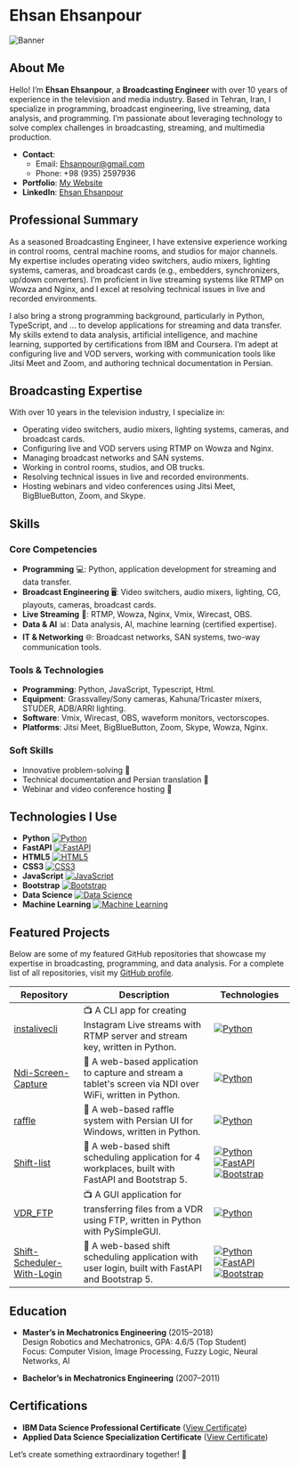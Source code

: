 # Ehsan Ehsanpour

![Banner]([https://via.placeholder.com/1200x200](https://media.licdn.com/dms/image/v2/C4D1BAQG8GhiPJlo5Ow/company-background_10000/company-background_10000/0/1637940029294/eria_teknoloji_cover?e=2147483647&v=beta&t=g-G_rCEm8WkLGkFU0hUXKGEan-STpI-doUOgyf3904g))

## About Me

Hello! I’m **Ehsan Ehsanpour**, a **Broadcasting Engineer** with over 10 years of experience in the television and media industry. Based in Tehran, Iran, I specialize in programming, broadcast engineering, live streaming, data analysis, and programming. I’m passionate about leveraging technology to solve complex challenges in broadcasting, streaming, and multimedia production.
 
- **Contact**:  
  - Email: [Ehsanpour@gmail.com](mailto:Ehsanpour@gmail.com)  
  - Phone: +98 (935) 2597936  
- **Portfolio**: [My Website](https://ehsaanpour.github.io/Me/index.html)  
- **LinkedIn**: [Ehsan Ehsanpour](https://www.linkedin.com/in/ehsaanpour/)

## Professional Summary

As a seasoned Broadcasting Engineer, I have extensive experience working in control rooms, central machine rooms, and studios for major channels. My expertise includes operating video switchers, audio mixers, lighting systems, cameras, and broadcast cards (e.g., embedders, synchronizers, up/down converters). I’m proficient in live streaming systems like RTMP on Wowza and Nginx, and I excel at resolving technical issues in live and recorded environments.

I also bring a strong programming background, particularly in Python, TypeScript, and ... to develop applications for streaming and data transfer. My skills extend to data analysis, artificial intelligence, and machine learning, supported by certifications from IBM and Coursera. I’m adept at configuring live and VOD servers, working with communication tools like Jitsi Meet and Zoom, and authoring technical documentation in Persian.

## Broadcasting Expertise

With over 10 years in the television industry, I specialize in:
- Operating video switchers, audio mixers, lighting systems, cameras, and broadcast cards.  
- Configuring live and VOD servers using RTMP on Wowza and Nginx.  
- Managing broadcast networks and SAN systems.  
- Working in control rooms, studios, and OB trucks.  
- Resolving technical issues in live and recorded environments.  
- Hosting webinars and video conferences using Jitsi Meet, BigBlueButton, Zoom, and Skype.

## Skills

### Core Competencies

- **Programming** 💻: Python, application development for streaming and data transfer.
- **Broadcast Engineering** 🖥️: Video switchers, audio mixers, lighting, CG, playouts, cameras, broadcast cards.  
- **Live Streaming** 📡: RTMP, Wowza, Nginx, Vmix, Wirecast, OBS.  
- **Data & AI** 📊: Data analysis, AI, machine learning (certified expertise).  
- **IT & Networking** 🌐: Broadcast networks, SAN systems, two-way communication tools.  

### Tools & Technologies
- **Programming**: Python, JavaScript, Typescript, Html.
- **Equipment**: Grassvalley/Sony cameras, Kahuna/Tricaster mixers, STUDER, ADB/ARRI lighting.  
- **Software**: Vmix, Wirecast, OBS, waveform monitors, vectorscopes.  
- **Platforms**: Jitsi Meet, BigBlueButton, Zoom, Skype, Wowza, Nginx.  

### Soft Skills
- Innovative problem-solving 🚀  
- Technical documentation and Persian translation 📝  
- Webinar and video conference hosting 🎤  

## Technologies I Use

- **Python** [![Python](https://img.shields.io/badge/Python-3776AB?style=for-the-badge&logo=python&logoColor=fff)](https://www.python.org/)  
- **FastAPI** [![FastAPI](https://img.shields.io/badge/FastAPI-005571?style=for-the-badge&logo=fastapi&logoColor=white)](https://fastapi.tiangolo.com/)  
- **HTML5** [![HTML5](https://img.shields.io/badge/HTML5-E34F26?style=for-the-badge&logo=html5&logoColor=white)](https://developer.mozilla.org/en-US/docs/Glossary/HTML5)  
- **CSS3** [![CSS3](https://img.shields.io/badge/CSS3-1572B6?style=for-the-badge&logo=css3&logoColor=white)](https://developer.mozilla.org/en-US/docs/Web/CSS)  
- **JavaScript** [![JavaScript](https://img.shields.io/badge/JavaScript-F7DF1E?style=for-the-badge&logo=javascript&logoColor=black)](https://developer.mozilla.org/en-US/docs/Web/JavaScript)  
- **Bootstrap** [![Bootstrap](https://img.shields.io/badge/Bootstrap-7952B3?style=for-the-badge&logo=bootstrap&logoColor=white)](https://getbootstrap.com/)  
- **Data Science** [![Data Science](https://img.shields.io/badge/Data_Science-0078D4?style=for-the-badge)](https://www.coursera.org/professional-certificates/ibm-data-science)  
- **Machine Learning** [![Machine Learning](https://img.shields.io/badge/Machine_Learning-00CED1?style=for-the-badge)](https://www.coursera.org/specializations/applied-data-science)

## Featured Projects

Below are some of my featured GitHub repositories that showcase my expertise in broadcasting, programming, and data analysis. For a complete list of all repositories, visit my [GitHub profile](https://github.com/ehsaanpour?tab=repositories).

| Repository | Description | Technologies |
|------------|-------------|--------------|
| [instalivecli](https://github.com/ehsaanpour/instalivecli) | 📺 A CLI app for creating Instagram Live streams with RTMP server and stream key, written in Python. | [![Python](https://img.shields.io/badge/Python-3776AB?style=for-the-badge&logo=python&logoColor=fff)](https://www.python.org/) |
| [Ndi-Screen-Capture](https://github.com/ehsaanpour/Ndi-Screen-Capture) | 🎥 A web-based application to capture and stream a tablet's screen via NDI over WiFi, written in Python. | [![Python](https://img.shields.io/badge/Python-3776AB?style=for-the-badge&logo=python&logoColor=fff)](https://www.python.org/) |
| [raffle](https://github.com/ehsaanpour/raffle) | 🎲 A web-based raffle system with Persian UI for Windows, written in Python. | [![Python](https://img.shields.io/badge/Python-3776AB?style=for-the-badge&logo=python&logoColor=fff)](https://www.python.org/) |
| [Shift-list](https://github.com/ehsaanpour/Shift-list) | 📅 A web-based shift scheduling application for 4 workplaces, built with FastAPI and Bootstrap 5. | [![Python](https://img.shields.io/badge/Python-3776AB?style=for-the-badge&logo=python&logoColor=fff)](https://www.python.org/) [![FastAPI](https://img.shields.io/badge/FastAPI-005571?style=for-the-badge&logo=fastapi&logoColor=white)](https://fastapi.tiangolo.com/) [![Bootstrap](https://img.shields.io/badge/Bootstrap-7952B3?style=for-the-badge&logo=bootstrap&logoColor=white)](https://getbootstrap.com/) |
| [VDR_FTP](https://github.com/ehsaanpour/VDR_FTP) | 📺 A GUI application for transferring files from a VDR using FTP, written in Python with PySimpleGUI. | [![Python](https://img.shields.io/badge/Python-3776AB?style=for-the-badge&logo=python&logoColor=fff)](https://www.python.org/) |
| [Shift-Scheduler-With-Login](https://github.com/ehsaanpour/Shift-Scheduler-With-Login) | 📅 A web-based shift scheduling application with user login, built with FastAPI and Bootstrap 5. | [![Python](https://img.shields.io/badge/Python-3776AB?style=for-the-badge&logo=python&logoColor=fff)](https://www.python.org/) [![FastAPI](https://img.shields.io/badge/FastAPI-005571?style=for-the-badge&logo=fastapi&logoColor=white)](https://fastapi.tiangolo.com/) [![Bootstrap](https://img.shields.io/badge/Bootstrap-7952B3?style=for-the-badge&logo=bootstrap&logoColor=white)](https://getbootstrap.com/) |

## Education

- **Master’s in Mechatronics Engineering** (2015–2018)  
  Design Robotics and Mechatronics, GPA: 4.6/5 (Top Student)  
  Focus: Computer Vision, Image Processing, Fuzzy Logic, Neural Networks, AI  

- **Bachelor’s in Mechatronics Engineering** (2007–2011)  

## Certifications

- **IBM Data Science Professional Certificate** ([View Certificate](https://www.coursera.org/account/accomplishments/specialization/036276EDQVZ3))  
- **Applied Data Science Specialization Certificate** ([View Certificate](https://www.coursera.org/account/accomplishments/specialization/9WDZNWTC2TUC))  

Let’s create something extraordinary together! 🌟
